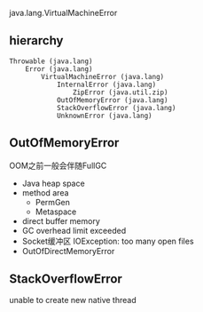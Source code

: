 java.lang.VirtualMachineError

## hierarchy
```
Throwable (java.lang)
    Error (java.lang)
        VirtualMachineError (java.lang)
            InternalError (java.lang)
                ZipError (java.util.zip)
            OutOfMemoryError (java.lang)
            StackOverflowError (java.lang)
            UnknownError (java.lang)
```


## OutOfMemoryError
OOM之前一般会伴随FullGC
- Java heap space
- method area
  - PermGen
  - Metaspace
- direct buffer memory
- GC overhead limit exceeded
- Socket缓冲区 IOException: too many open files
- OutOfDirectMemoryError

## StackOverflowError
unable to create new native thread

